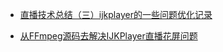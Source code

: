 
- [直播技术总结（三）ijkplayer的一些问题优化记录](https://blog.csdn.net/hejjunlin/article/details/57075026)

- [从FFmpeg源码去解决IJKPlayer直播花屏问题](https://blog.csdn.net/u011686167/article/details/85149808)
